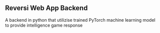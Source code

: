 ## Reversi Web App Backend

A backend in python that utilizise trained PyTorch machine learning model to provide intelligence game response

